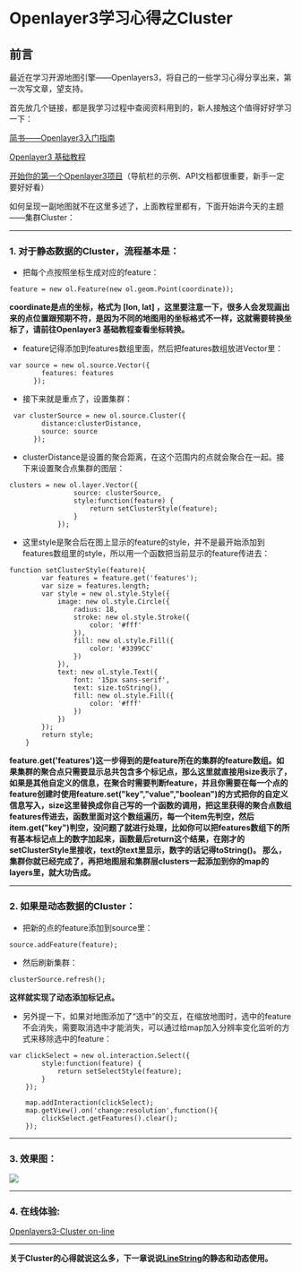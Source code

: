 # Openlayer3学习心得之Cluster

## 前言

最近在学习开源地图引擎——Openlayers3，将自己的一些学习心得分享出来，第一次写文章，望支持。

首先放几个链接，都是我学习过程中查阅资料用到的，新人接触这个值得好好学习一下：

[简书——Openlayer3入门指南](https://www.jianshu.com/p/6785e755fa0d)

[Openlayer3 基础教程](http://anzhihun.coding.me/ol3-primer/index.html)

[开始你的第一个Openlayer3项目](http://openlayers.org/en/latest/doc/quickstart.html)（导航栏的示例、API文档都很重要，新手一定要好好看）

如何呈现一副地图就不在这里多述了，上面教程里都有，下面开始讲今天的主题——集群Cluster：

---
### 1. 对于静态数据的Cluster，流程基本是：

- 把每个点按照坐标生成对应的feature：

````
feature = new ol.Feature(new ol.geom.Point(coordinate));
````

**coordinate是点的坐标，格式为 [lon, lat] ，这里要注意一下，很多人会发现画出来的点位置跟预期不符，是因为不同的地图用的坐标格式不一样，这就需要转换坐标了，请前往Openlayer3 基础教程查看坐标转换。**

- feature记得添加到features数组里面，然后把features数组放进Vector里：

````
var source = new ol.source.Vector({
        features: features
      });
````

- 接下来就是重点了，设置集群：

````
 var clusterSource = new ol.source.Cluster({
        distance:clusterDistance,
        source: source
      });
````

- clusterDistance是设置的聚合距离，在这个范围内的点就会聚合在一起。接下来设置聚合点集群的图层：

````
clusters = new ol.layer.Vector({
    			source: clusterSource,
    			style:function(feature) {
    				return setClusterStyle(feature);
    			}
    		});
````

- 这里style是聚合后在图上显示的feature的style，并不是最开始添加到features数组里的style，所以用一个函数把当前显示的feature传进去：

````
function setClusterStyle(feature){
    	var features = feature.get('features');
    	var size = features.length;
    	var style = new ol.style.Style({
    		image: new ol.style.Circle({
    			radius: 18,
    			stroke: new ol.style.Stroke({
    				color: '#fff'
    			}),
    			fill: new ol.style.Fill({
    				color: '#3399CC'
    			})
    		}),
    		text: new ol.style.Text({
    			font: '15px sans-serif',
    			text: size.toString(),
    			fill: new ol.style.Fill({
    				color: '#fff'
    			})
    		})
    	});
    	return style;
    }
````

**feature.get('features')这一步得到的是feature所在的集群的feature数组。如果集群的聚合点只需要显示总共包含多个标记点，那么这里就直接用size表示了，如果是其他自定义的信息，在聚合时需要判断feature，并且你需要在每一个点的feature创建时使用feature.set("key","value","boolean")的方式把你的自定义信息写入，size这里替换成你自己写的一个函数的调用，把这里获得的聚合点数组features传进去，函数里面对这个数组遍历，每一个item先判空，然后item.get("key")判空，没问题了就进行处理，比如你可以把features数组下的所有基本标记点上的数字加起来，函数最后return这个结果，在刚才的setClusterStyle里接收，text的text里显示，数字的话记得toString()。
那么，集群你就已经完成了，再把地图层和集群层clusters一起添加到你的map的layers里，就大功告成。**

---
### 2. 如果是动态数据的Cluster：

- 把新的点的feature添加到source里：

````
source.addFeature(feature);
````

- 然后刷新集群：

````
clusterSource.refresh();
````

**这样就实现了动态添加标记点。**

- 另外提一下，如果对地图添加了“选中”的交互，在缩放地图时，选中的feature不会消失，需要取消选中才能消失，可以通过给map加入分辨率变化监听的方式来移除选中的feature：

````
var clickSelect = new ol.interaction.Select({
    	style:function(feature) {
    		return setSelectStyle(feature);
    	}
    });

    map.addInteraction(clickSelect);
    map.getView().on('change:resolution',function(){
    	clickSelect.getFeatures().clear();
    });
````

---
### 3. 效果图：

![](https://github.com/frogfans/Openlayer3-Cluster/blob/master/image/cluster.png)


---
### 4. 在线体验:

[Openlayers3-Cluster on-line](https://frogfans.github.io/res/html/openlayers3-cluster.html)


---
**关于Cluster的心得就说这么多，下一章说说[LineString](https://github.com/frogfans/Openlayer3-LineString)的静态和动态使用。**

